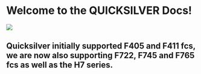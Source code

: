 # Welcome to the QUICKSILVER Docs!

<img src="../assets/img/logo.svg">

## Quicksilver initially supported F405 and F411 fcs, we are now also supporting F722, F745 and F765 fcs as well as the H7 series.
